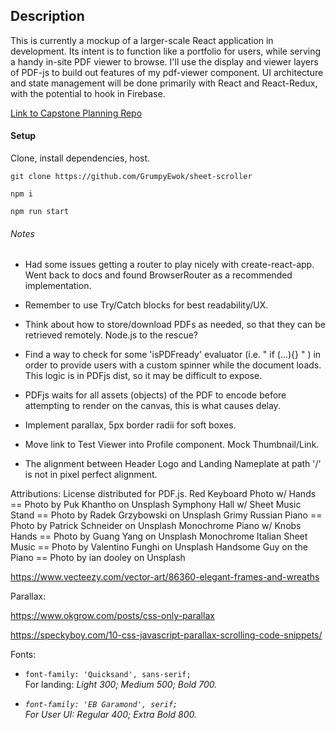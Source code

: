 ## Description

This is currently a mockup of a larger-scale React application in development.  Its intent is to function like a portfolio for users, while serving a handy in-site PDF viewer to browse.  I'll use the display and viewer layers of PDF-js to build out features of my pdf-viewer component.  UI architecture and state management will be done primarily with React and React-Redux, with the potential to hook in Firebase.

[Link to Capstone Planning Repo](https://github.com/GrumpyEwok/capstone-planning.git)

#### Setup

Clone, install dependencies, host.

`git clone https://github.com/GrumpyEwok/sheet-scroller`

`npm i`

`npm run start`

###### Notes

* Had some issues getting a router to play nicely with create-react-app.  Went back to docs and found BrowserRouter as a recommended implementation.

* Remember to use Try/Catch blocks for best readability/UX.

* Think about how to store/download PDFs as needed, so that they can be retrieved remotely.  Node.js to the rescue?  

* Find a way to check for some 'isPDFready' evaluator (i.e. " if (...){} "  ) in order to provide users with a custom spinner while the document loads.  This logic is in PDFjs dist, so it may be difficult to expose.

* PDFjs waits for all assets (objects) of the PDF to encode before attempting to render on the canvas, this is what causes delay.

* Implement parallax, 5px border radii for soft boxes.

* Move link to Test Viewer into Profile component. Mock Thumbnail/Link.

* The alignment between Header Logo and Landing Nameplate at path '/' is not in pixel perfect alignment.

Attributions:
  License distributed for PDF.js.
  Red Keyboard Photo w/ Hands == Photo by Puk Khantho on Unsplash
  Symphony Hall w/ Sheet Music Stand == Photo by Radek Grzybowski on Unsplash
  Grimy Russian Piano == Photo by Patrick Schneider on Unsplash
  Monochrome Piano w/ Knobs Hands == Photo by Guang Yang on Unsplash
  Monochrome Italian Sheet Music == Photo by Valentino Funghi on Unsplash
  Handsome Guy on the Piano == Photo by ian dooley on Unsplash

  https://www.vecteezy.com/vector-art/86360-elegant-frames-and-wreaths


Parallax:

  https://www.okgrow.com/posts/css-only-parallax

  https://speckyboy.com/10-css-javascript-parallax-scrolling-code-snippets/

Fonts:   

  * `font-family: 'Quicksand', sans-serif;` <br>
    For landing: <em> Light 300; Medium 500; Bold 700.

  * `font-family: 'EB Garamond', serif;` <br>
    For User UI: <em> Regular 400; Extra Bold 800.




<!-- ###### Planned State:

  State: {
    isFetching: false / true,
    pdfToRender: [ PDF ],
    user: null / UserObj {
      userId: v4(),
      portfolio: null/ PortfolioObj {
        documents: sources,
      }
      userSettings: null/ SettingsObj {
        options: values,
      }
    },
  }` -->
